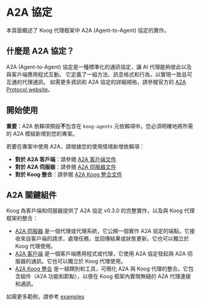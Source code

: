 # A2A 協定

本頁面概述了 Koog 代理框架中 A2A (Agent-to-Agent) 協定的實作。

## 什麼是 A2A 協定？

A2A (Agent-to-Agent) 協定是一種標準化的通訊協定，讓 AI 代理能夠彼此以及與客戶端應用程式互動。
它定義了一組方法、訊息格式和行為，以實現一致且可互通的代理通訊。
如需更多資訊和 A2A 協定的詳細規格，請參閱官方的 [A2A Protocol website](https://a2a-protocol.org/latest/)。

## 開始使用

**重要**：A2A 依賴項預設**不**包含在 `koog-agents` 元依賴項中。您必須明確地將所需的 A2A 模組新增到您的專案。

若要在專案中使用 A2A，請根據您的使用情境新增依賴項：

- **對於 A2A 客戶端**：請參閱 [A2A 客戶端文件](a2a-client.md#dependencies)
- **對於 A2A 伺服器**：請參閱 [A2A 伺服器文件](a2a-server.md#dependencies)
- **對於 Koog 整合**：請參閱 [A2A Koog 整合文件](a2a-koog-integration.md#dependencies)

## A2A 關鍵組件

Koog 為客戶端和伺服器提供了 A2A 協定 v0.3.0 的完整實作，以及與 Koog 代理框架的整合：

- [A2A 伺服器](a2a-server.md) 是一個代理或代理系統，它公開一個實作 A2A 協定的端點。它接收來自客戶端的請求，處理任務，並回傳結果或狀態更新。它也可以獨立於 Koog 代理使用。
- [A2A 客戶端](a2a-client.md) 是一個客戶端應用程式或代理，它使用 A2A 協定發起與 A2A 伺服器的通訊。它也可以獨立於 Koog 代理使用。
- [A2A Koog 整合](a2a-koog-integration.md) 是一組類別和工具，可簡化 A2A 與 Koog 代理的整合。它包含組件（A2A 功能和節點），以便在 Koog 框架內實現無縫的 A2A 代理連接和通訊。

如需更多範例，請參考 [examples](https://github.com/JetBrains/koog/tree/develop/examples/simple-examples/src/main/kotlin/ai/koog/agents/example/a2a)